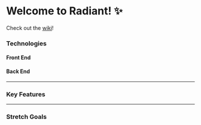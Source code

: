 # Welcome to Radiant! ✨
<!-- ### Live link: [Radiant](https://radiantskin.herokuapp.com/) -->

Check out the [wiki](https://github.com/trnle/radiant/wiki)!

<!-- <img width="1438" alt="splash-page" src="">

*** -->

### Technologies
#### Front End
<!-- * JavaScript
* HTML
* CSS
* React
* Redux
* Adobe XD
* [Favicon.io](https://favicon.io/) for favicon
* [Font Awesome](https://fontawesome.com/v4.7.0/icons/) and [Icons8](https://icons8.com/) for icons 
* Hosted on Heroku -->
#### Back End
<!-- * PostgreSQL
* Express.js
* Sequelize.js
* AJAX
* CSURF Library
* Express Validator Library -->

***

### Key Features
<!-- * Users have access to view, upload, and edit photos.
* Users can edit add, delete comments, and update comments.
* Users can create albums for their photos and edit or delete the albums.
* Prevents csrf attacks and uses validation forms to authenticate users.
* Photo upload and photo edit forms created by using modals.
* Uses AJAX to asynchronously render elements like editing or deleting a comment.
* Users have a profile page with that contains their photostream and albums. -->

<!-- <img src="" alt="signup-page" width="80%">
<img src="" alt="explore-page" width="80%">
<img src="" alt="photo-page" width="80%">
<img src="" alt="upload-photo" width="80%"> -->

***

### Stretch Goals
<!-- * Search for photos
* Tags
* Gallery carousel
* Follows
* Favorites -->